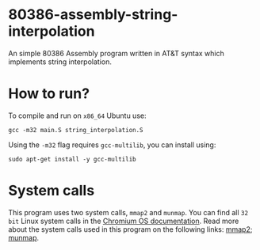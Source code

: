 # 80386-assembly-string-interpolation

An simple 80386 Assembly program written in AT&T syntax which implements string interpolation.

# How to run?

To compile and run on `x86_64` Ubuntu use:
```
gcc -m32 main.S string_interpolation.S
```

Using the `-m32` flag requires `gcc-multilib`, you can install using:
```
sudo apt-get install -y gcc-multilib
```

# System calls

This program uses two system calls, `mmap2` and `munmap`. You can find all `32 bit` Linux system calls in the <a href="https://chromium.googlesource.com/chromiumos/docs/+/master/constants/syscalls.md#x86-32_bit">Chromium OS documentation</a>. Read more about the system calls used in this program on the following links: <a href="https://linux.die.net/man/2/mmap2">mmap2</a>; <a href="https://linux.die.net/man/2/munmap">munmap</a>.
